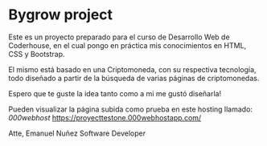# Bygrow project


Este es un proyecto preparado para el curso de Desarrollo Web de Coderhouse, en el cual pongo en práctica mis conocimientos en HTML, CSS y Bootstrap.

El mismo está basado en una Criptomoneda, con su respectiva tecnología, todo diseñado a partir de la búsqueda de varias páginas de criptomonedas. 

Espero que te guste la idea tanto como a mi me gustó diseñarla!

Pueden visualizar la página subida como prueba en este hosting llamado: *000webhost* 
https://proyecttestone.000webhostapp.com/

Atte, 
Emanuel Nuñez Software Developer